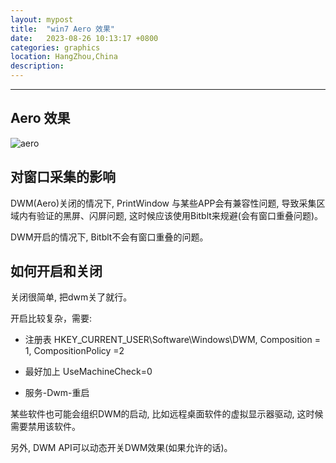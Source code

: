 ```yaml
---
layout: mypost
title:  "win7 Aero 效果"
date:   2023-08-26 10:13:17 +0800
categories: graphics
location: HangZhou,China
description:
---
```

---

## Aero 效果


![aero](aero.png)

## 对窗口采集的影响

DWM(Aero)关闭的情况下, PrintWindow 与某些APP会有兼容性问题, 导致采集区域内有验证的黑屏、闪屏问题, 这时候应该使用Bitblt来规避(会有窗口重叠问题)。

DWM开启的情况下, Bitblt不会有窗口重叠的问题。


## 如何开启和关闭

关闭很简单, 把dwm关了就行。

开启比较复杂，需要:

* 注册表 HKEY_CURRENT_USER\Software\Windows\DWM, Composition = 1, CompositionPolicy =2

* 最好加上 UseMachineCheck=0

* 服务-Dwm-重启


某些软件也可能会组织DWM的启动, 比如远程桌面软件的虚拟显示器驱动, 这时候需要禁用该软件。

另外, DWM API可以动态开关DWM效果(如果允许的话)。